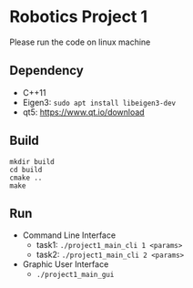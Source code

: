 # Robotics Project 1
Please run the code on linux machine
## Dependency
* C++11
* Eigen3: `sudo apt install libeigen3-dev`
* qt5: https://www.qt.io/download

## Build
`mkdir build`  
`cd build`  
`cmake ..`  
`make`

## Run
* Command Line Interface
    * task1: `./project1_main_cli 1 <params>`
    * task2: `./project1_main_cli 2 <params>`
* Graphic User Interface
    * `./project1_main_gui`
